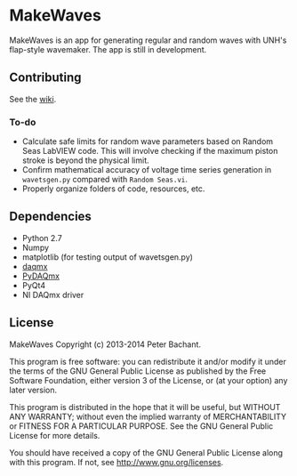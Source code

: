 MakeWaves
=========
MakeWaves is an app for generating regular and random waves with UNH's flap-style wavemaker. The app is still in development.

Contributing
------------

See the [wiki](https://github.com/petebachant/MakeWaves/wiki#wiki-contributing).

### To-do ###
  * Calculate safe limits for random wave parameters based on Random Seas LabVIEW code.
    This will involve checking if the maximum piston stroke is beyond the physical limit.
  * Confirm mathematical accuracy of voltage time series generation in `wavetsgen.py` compared with `Random Seas.vi`.
  * Properly organize folders of code, resources, etc. 

Dependencies
--------
  * Python 2.7
  * Numpy
  * matplotlib (for testing output of wavetsgen.py)
  * [daqmx](http://github.com/petebachant/daqmx.git)
  * [PyDAQmx](http://github.com/clade/PyDAQmx.git)
  * PyQt4
  * NI DAQmx driver

License
-------
MakeWaves Copyright (c) 2013-2014 Peter Bachant.

This program is free software: you can redistribute it and/or modify
it under the terms of the GNU General Public License as published by
the Free Software Foundation, either version 3 of the License, or
(at your option) any later version.

This program is distributed in the hope that it will be useful,
but WITHOUT ANY WARRANTY; without even the implied warranty of
MERCHANTABILITY or FITNESS FOR A PARTICULAR PURPOSE.  See the
GNU General Public License for more details.

You should have received a copy of the GNU General Public License
along with this program. If not, see http://www.gnu.org/licenses.
